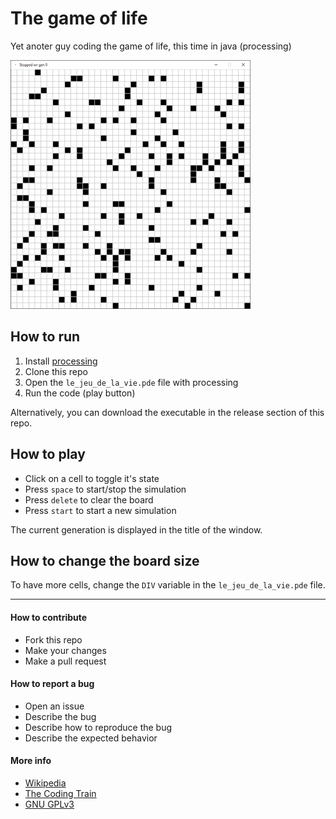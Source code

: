 # The game of life
 Yet anoter guy coding the game of life, this time in java (processing)

 ![](screenshot.png)

## How to run
1. Install [processing](https://processing.org/download/)
2. Clone this repo
3. Open the `le_jeu_de_la_vie.pde` file with processing
4. Run the code (play button)

Alternatively, you can download the executable in the release section of this repo.


## How to play
- Click on a cell to toggle it's state
- Press `space` to start/stop the simulation
- Press `delete` to clear the board
- Press `start` to start a new simulation

The current generation is displayed in the title of the window.


## How to change the board size
To have more cells, change the `DIV` variable in the `le_jeu_de_la_vie.pde` file.


---

#### How to contribute
- Fork this repo
- Make your changes
- Make a pull request

#### How to report a bug
- Open an issue
- Describe the bug
- Describe how to reproduce the bug
- Describe the expected behavior

#### More info
- [Wikipedia](https://en.wikipedia.org/wiki/Conway%27s_Game_of_Life)
- [The Coding Train](https://www.youtube.com/watch?v=FWSR_7kZuYg)
- [GNU GPLv3](https://choosealicense.com/licenses/gpl-3.0/)
